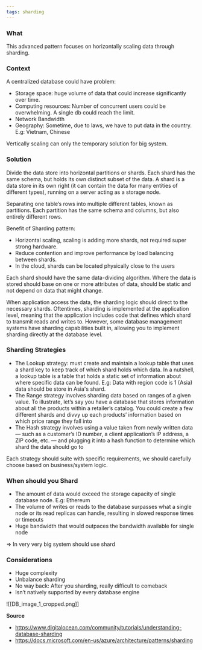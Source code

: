 ```yaml
---
tags: sharding
---
```


### What
This advanced pattern focuses on horizontally scaling data through sharding.

### Context 
A centralized database could have problem: 
 - Storage space: huge volume of data that could increase significantly over time.
 - Computing resources: Number of concurrent users could be overwhelming. A single db could reach the limit.
 - Network Bandwidth
 - Geography: Sometime, due to laws, we have to put data in the country. E.g: Vietnam, Chinese

Vertically scaling can only the temporary solution for big system.

### Solution
Divide the data store into horizontal partitions or shards. Each shard has the same schema, but holds its own distinct subset of the data. A shard is a data store in its own right (it can contain the data for many entities of different types), running on a server acting as a storage node.

Separating one table’s rows into multiple different tables, known as partitions. Each partition has the same schema and columns, but also entirely different rows.

Benefit of Sharding pattern:
 - Horizontal scaling, scaling is adding more shards, not required super strong hardware.
 - Reduce contention and improve performance by load balancing between shards.
 - In the cloud, shards can be located physically close to the users

 Each shard should have the same data-dividing algorithm. Where the data is stored should base on one or more attributes of data, should be static and not depend on data that might change. 

 When application access the data, the sharding logic should direct to the necessary shards. Oftentimes, sharding is implemented at the application level, meaning that the application includes code that defines which shard to transmit reads and writes to. However, some database management systems have sharding capabilities built in, allowing you to implement sharding directly at the database level.

 ### Sharding Strategies
  - The Lookup strategy: must create and maintain a lookup table that uses a shard key to keep track of which shard holds which data. In a nutshell, a lookup table is a table that holds a static set of information about where specific data can be found. E.g: Data with region code is 1 (Asia) data should be store in Asia's shard. 
  - The Range strategy involves sharding data based on ranges of a given value. To illustrate, let’s say you have a database that stores information about all the products within a retailer’s catalog. You could create a few different shards and divvy up each products’ information based on which price range they fall into
  - The Hash strategy  involves using a value taken from newly written data — such as a customer’s ID number, a client application’s IP address, a ZIP code, etc. — and plugging it into a hash function to determine which shard the data should go to

Each strategy should suite with specific requirements, we should carefully choose based on business/system logic.

### When should you Shard
- The amount of data would exceed the storage capacity of single database node. E.g: Ethereum
- The volume of writes or reads to the database surpasses what a single node or its read replicas can handle, resulting in slowed response times or timeouts
- Huge bandwidth that would outpaces the bandwidth available for single node

=> In very very big system should use shard

### Considerations
 - Huge complexity
 - Unbalance sharding
 - No way back: After you sharding, really difficult to comeback
 - Isn’t natively supported by every database engine

![[DB_image_1_cropped.png]]


**Source**
 - https://www.digitalocean.com/community/tutorials/understanding-database-sharding
 - https://docs.microsoft.com/en-us/azure/architecture/patterns/sharding